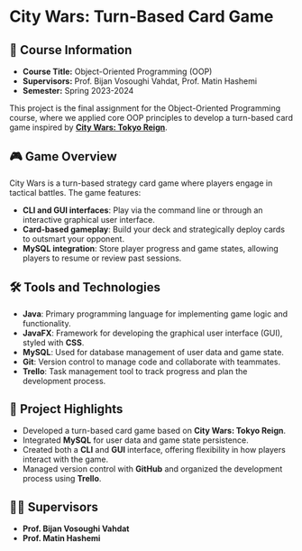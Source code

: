 # City Wars: Turn-Based Card Game

## 📖 **Course Information**  

- **Course Title:** Object-Oriented Programming (OOP)  
- **Supervisors:** Prof. Bijan Vosoughi Vahdat, Prof. Matin Hashemi  
- **Semester:** Spring 2023-2024  

This project is the final assignment for the Object-Oriented Programming course, where we applied core OOP principles to develop a turn-based card game inspired by **[City Wars: Tokyo Reign](https://store.steampowered.com/app/1689090/CITY_WARS_TOKYO_REIGN/)**.

## 🎮 **Game Overview**

City Wars is a turn-based strategy card game where players engage in tactical battles. The game features:
- **CLI and GUI interfaces**: Play via the command line or through an interactive graphical user interface.
- **Card-based gameplay**: Build your deck and strategically deploy cards to outsmart your opponent.
- **MySQL integration**: Store player progress and game states, allowing players to resume or review past sessions.

## 🛠️ **Tools and Technologies**

- **Java**: Primary programming language for implementing game logic and functionality.  
- **JavaFX**: Framework for developing the graphical user interface (GUI), styled with **CSS**.  
- **MySQL**: Used for database management of user data and game state.  
- **Git**: Version control to manage code and collaborate with teammates.  
- **Trello**: Task management tool to track progress and plan the development process.

## 🚀 **Project Highlights**

- Developed a turn-based card game based on **City Wars: Tokyo Reign**.
- Integrated **MySQL** for user data and game state persistence.
- Created both a **CLI** and **GUI** interface, offering flexibility in how players interact with the game.
- Managed version control with **GitHub** and organized the development process using **Trello**.

## 👨‍🏫 **Supervisors**

- **Prof. Bijan Vosoughi Vahdat**
- **Prof. Matin Hashemi**
